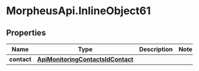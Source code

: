 # MorpheusApi.InlineObject61

## Properties

Name | Type | Description | Notes
------------ | ------------- | ------------- | -------------
**contact** | [**ApiMonitoringContactsIdContact**](ApiMonitoringContactsIdContact.md) |  | 


